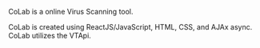 CoLab is a online Virus Scanning tool.

CoLab is created using ReactJS/JavaScript, HTML, CSS, and AJAx async.
CoLab utilizes the VTApi.
